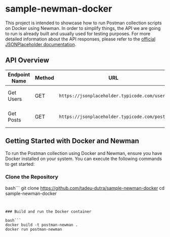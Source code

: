 # sample-newman-docker

This project is intended to showcase how to run Postman collection scripts on Docker using Newman. In order to simplify things, the API we are going to run is already built and usually used for testing purposes. For more detailed information about the API responses, please refer to the [official JSONPlaceholder documentation](https://jsonplaceholder.typicode.com/).


## API Overview

| Endpoint Name | Method | URL                                    | Description                  |
|---------------|--------|----------------------------------------|------------------------------|
| Get Users     | GET    | `https://jsonplaceholder.typicode.com/users` | Retrieves a list of users.   |
| Get Posts     | GET    | `https://jsonplaceholder.typicode.com/posts` | Retrieves a list of posts.   |


## Getting Started with Docker and Newman

To run the Postman collection using Docker and Newman, ensure you have Docker installed on your system. You can execute the following commands to get started:


### Clone the Repository

bash```
git clone https://github.com/tadeu-dutra/sample-newman-docker
cd sample-newman-docker
```


### Build and run the Docker container

bash```
docker build -t postman-newman .
docker run postman-newman
```

